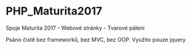 # PHP_Maturita2017
Spoje Maturita 2017 - Webové stránky - Tvarové pálení

Psáno čistě bez frameworků, bez MVC, bez OOP.
Využito pouze jquery
